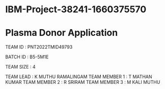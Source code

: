 # IBM-Project-38241-1660375570
# Plasma Donor Application

TEAM ID : PNT2022TMID49793

BATCH ID : B5-5M1E

TEAM SIZE : 4

TEAM LEAD : K MUTHU RAMALINGAM
TEAM MEMBER 1 : T MATHAN KUMAR
TEAM MEMBER 2 : R SRIRAM
TEAM MEMBER 3 : M KALI MUTHU
